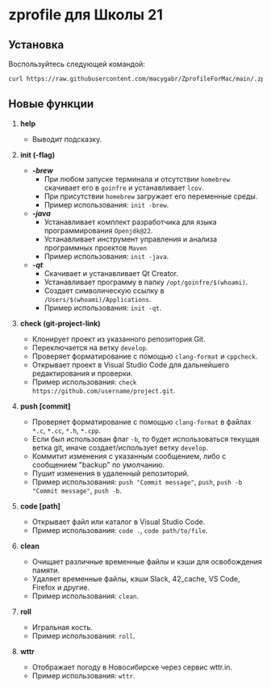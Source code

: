 # zprofile для Школы 21

## Установка

Воспользуйтесь следующей командой:
```bash
curl https://raw.githubusercontent.com/macygabr/ZprofileForMac/main/.zprofile > ~/.zprofile
```

## Новые функции

1. **help**
   - Выводит подсказку.

2. **init (-flag)**
   -  ***-brew***
      - При любом запуске терминала и отсутствии `homebrew` скачивает его в `goinfre` и устанавливает `lcov`.
      - При присутствии `homebrew` загружает его переменные среды.
      - Пример использования: `init -brew`.
   -  ***-java***
      - Устанавливает комплект разработчика для языка программирования `Openjdk@22`.
      - Устанавливает инструмент управления и анализа программных проектов `Maven`
      - Пример использования: `init -java`.
   -  ***-qt***
      - Скачивает и устанавливает Qt Creator.
      - Устанавливает программу в папку `/opt/goinfre/$(whoami)`.
      - Создает символическую ссылку в `/Users/$(whoami)/Applications`.
      - Пример использования: `init -qt`.

3. **check (git-project-link)**
   - Клонирует проект из указанного репозитория Git.
   - Переключается на ветку `develop`.
   - Проверяет форматирование с помощью `clang-format` и `cppcheck`.
   - Открывает проект в Visual Studio Code для дальнейшего редактирования и проверки.
   - Пример использования: `check https://github.com/username/project.git`.


4. **push [commit]**
   - Проверяет форматирование с помощью `clang-format` в файлах `*.c`, `*.cc`, `*.h`, `*.cpp`.
   - Если был использован флаг `-b`, то будет использоваться текущая ветка git, иначе cоздает/использует ветку `develop`.
   - Коммитит изменения с указанным сообщением, либо с сообщением "backup" по умолчанию.
   - Пушит изменения в удаленный репозиторий.
   - Пример использования: `push "Commit message"`, `push`, `push -b "Commit message"`, `push -b`.

5. **code [path]**
   - Открывает файл или каталог в Visual Studio Code.
   - Пример использования: `code .`, `code path/to/file`.

6. **clean**
   - Очищает различные временные файлы и кэши для освобождения памяти.
   - Удаляет временные файлы, кэши Slack, 42_cache, VS Code, Firefox и другие.
   - Пример использования: `clean`.

7. **roll**
   - Игральная кость.
   - Пример использования: `roll`.

8. **wttr**
   - Отображает погоду в Новосибирске через сервис wttr.in.
   - Пример использования: `wttr`.
